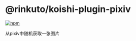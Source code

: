 # @rinkuto/koishi-plugin-pixiv

[![npm](https://img.shields.io/npm/v/@rinkuto/koishi-plugin-pixiv?style=flat-square)](https://www.npmjs.com/package/@rinkuto/koishi-plugin-pixiv)

从pixiv中随机获取一张图片
